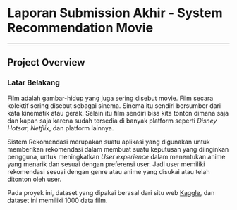 # Laporan Submission Akhir - System Recommendation Movie
---

## Project Overview
### Latar Belakang
Film adalah gambar-hidup yang juga sering disebut movie. Film secara kolektif sering disebut sebagai sinema. Sinema itu sendiri bersumber dari kata kinematik atau gerak. Selain itu film sendiri bisa kita tonton dimana saja dan kapan saja karena sudah tersedia di banyak platform seperti *Disney Hotsar*, *Netflix*, dan platform lainnya.

Sistem Rekomendasi merupakan suatu aplikasi yang digunakan untuk memberikan rekomendasi dalam membuat suatu keputusan yang diinginkan pengguna, untuk meningkatkan *User experience* dalam menentukan anime yang menarik dan sesuai dengan preferensi user. Jadi user memiliki rekomendasi sesuai dengan genre atau anime yang disukai atau telah ditonton oleh user.

Pada proyek ini, dataset yang dipakai berasal dari situ web [Kaggle](https://www.kaggle.com/datasets/harshitshankhdhar/imdb-dataset-of-top-1000-movies-and-tv-shows), dan dataset ini memiliki 1000 data film.
